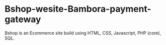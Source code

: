 # Bshop-wesite-Bambora-payment-gateway
Bshop is an Ecommerce site build using HTML, CSS, Javascript, PHP (core), SQL.
